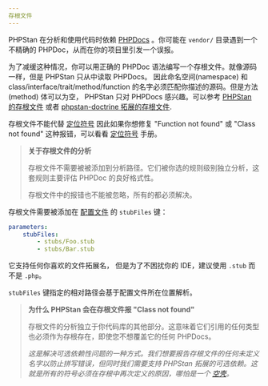 ```yaml
---
存根文件
---
```


PHPStan 在分析和使用代码时依赖 [PHPDocs](/writing-php-code/phpdocs-basics) 。你可能在 `vendor/` 目录遇到一个不精确的 PHPDoc，从而在你的项目里引发一个误报。

为了减缓这种情况，你可以用正确的 PHPDoc 语法编写一个存根文件。就像源码一样，但是 PHPStan 只从中读取 PHPDocs。 因此命名空间(namespace) 和 class/interface/trait/method/function 的名字必须匹配你描述的源码。但是方法(method) 体可以为空， PHPStan 只对 PHPDocs 感兴趣。可以参考 [PHPStan 的存根文件](https://github.com/phpstan/phpstan-src/tree/1.8.x/stubs) 或者 [phpstan-doctrine 拓展的存根文件](https://github.com/phpstan/phpstan-doctrine/tree/1.3.x/stubs).

存根文件不能代替 [定位符号](/user-guide/discovering-symbols) 因此如果你想修复 "Function not found" 或 "Class not found" 这种报错，可以看看 [定位符号](/user-guide/discovering-symbols) 手册。


> **关于存根文件的分析**
>
> 存根文件不需要被被添加到分析路径。它们被你选的规则级别独立分析，这套规则主要评估 PHPDoc 的良好格式性。
>
> 存根文件中的报错也不能被忽略，所有的都必须解决。


存根文件需要被添加在 [配置文件](/config-reference) 的 `stubFiles` 键：

```yaml
parameters:
	stubFiles:
		- stubs/Foo.stub
		- stubs/Bar.stub
```

它支持任何你喜欢的文件拓展名， 但是为了不困扰你的 IDE，建议使用 `.stub` 而不是 `.php`。

`stubFiles` 键指定的相对路径会基于配置文件所在位置解析。


> **为什么 PHPStan 会在存根文件报 "Class not found"**
>
> 存根文件的分析独立于你代码库的其他部分。这意味着它们引用的任何类型也必须作为存根存在，即使您不想覆盖它的任何 PHPDocs。
>
> *这是解决可选依赖性问题的一种方式。我们想要报告存根文件的任何未定义名字以防止拼写错误，但同时我们需要支持 PHPStan 拓展的可选依赖。这就是所有的符号必须在存根中再次定义的原因，哪怕是一个 [空壳](https://github.com/phpstan/phpstan-phpunit/blob/26394996368b6d033d012547d3197f4e07e23021/stubs/MockObject.stub)。*
